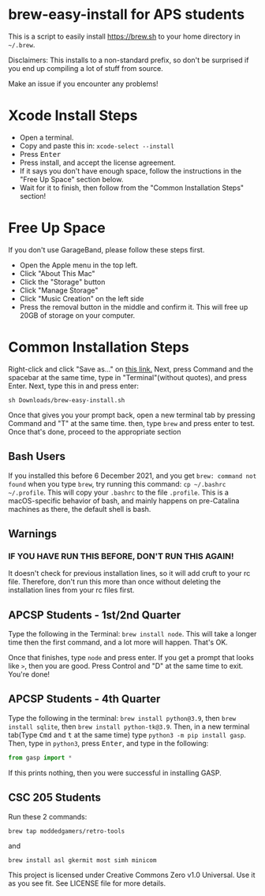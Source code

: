 # brew-easy-install for APS students

This is a script to easily install https://brew.sh to your home directory in `~/.brew`.

Disclaimers: This installs to a non-standard prefix, so don't be surprised if you end up compiling a lot of stuff from source.

Make an issue if you encounter any problems!

# Xcode Install Steps
* Open a terminal.
* Copy and paste this in: `xcode-select --install`
* Press <kbd>Enter</kbd>
* Press install, and accept the license agreement.
* If it says you don't have enough space, follow the instructions in the "Free Up Space" section below.
* Wait for it to finish, then follow from the "Common Installation Steps" section!

# Free Up Space
If you don't use GarageBand, please follow these steps first.
* Open the Apple menu in the top left.
* Click "About This Mac"
* Click the "Storage" button
* Click "Manage Storage"
* Click "Music Creation" on the left side
* Press the removal button in the middle and confirm it. This will free up 20GB of storage on your computer.

# Common Installation Steps
Right-click and click "Save as..." on [this link.](https://raw.githubusercontent.com/ModdedGamers/brew-easy-install/main/brew-easy-install.sh)
Next, press Command and the spacebar at the same time, type in "Terminal"(without quotes), and press Enter.
Next, type this in and press enter:

`sh Downloads/brew-easy-install.sh`

Once that gives you your prompt back, open a new terminal tab by pressing Command and "T" at the same time.
then, type `brew` and press enter to test. Once that's done, proceed to the appropriate section

## Bash Users
If you installed this before 6 December 2021, and you get `brew: command not found` when  you type `brew`, try running this command: `cp ~/.bashrc ~/.profile`. This will copy your `.bashrc` to the file `.profile`. This is a macOS-specific behavior of bash, and mainly happens on pre-Catalina machines as there, the default shell is bash.

## Warnings
### IF YOU HAVE RUN THIS BEFORE, DON'T RUN THIS AGAIN!
It doesn't check for previous installation lines, so it will add cruft to your rc file. Therefore, don't run this more than once without deleting the installation lines from your rc files first.

## APCSP Students - 1st/2nd Quarter
Type the following in the Terminal: `brew install node`. This will take a longer time then the first command, and a lot more will happen. That's OK.

Once that finishes, type `node` and press enter. If you get a prompt that looks like `>`, then you are good. Press Control and "D" at the same
time to exit. You're done!


## APCSP Students - 4th Quarter
Type the following in the terminal: `brew install python@3.9`, then `brew install sqlite`, then `brew install python-tk@3.9`. Then, in a new terminal tab(Type <kbd>Cmd</kbd> and <kbd>t</kbd> at the same time) type `python3 -m pip install gasp`. Then, type in `python3`, press <kbd>Enter</kbd>, and type in the following:

```python
from gasp import *
```

If this prints nothing, then you were successful in installing GASP.

## CSC 205 Students
Run these 2 commands:

`brew tap moddedgamers/retro-tools`

and

`brew install asl gkermit most simh minicom`

This project is licensed under Creative Commons Zero v1.0 Universal. Use it as you see fit. See LICENSE file for more details.
